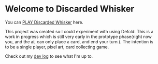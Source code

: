 # Welcome to Discarded Whisker

You can [PLAY Discarded Whisker](https://discarded-whisker.pages.dev/) here. 

This project was created so I could experiment with using Defold. This is a work in progress which is still very early in the prototype phase(right now you, and the ai, can only place a card, and end your turn.). The intention is to be a single player, pixel art, card collecting game. 

Check out my [dev log](https://tristenmacpherson.pages.dev/blog/blog-index) to see what I'm up to.